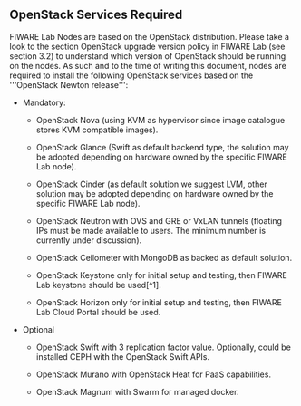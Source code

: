 ## OpenStack Services Required

FIWARE Lab Nodes are based on the OpenStack distribution. Please take a
look to the section OpenStack upgrade version policy in FIWARE Lab (see
section 3.2) to understand which version of OpenStack should be running
on the nodes. As such and to the time of writing this document, nodes
are required to install the following OpenStack services based on the
'''OpenStack Newton release''':

-   Mandatory:

    -   OpenStack Nova (using KVM as hypervisor since image catalogue
        stores KVM compatible images).

    -   OpenStack Glance (Swift as default backend type, the solution
        may be adopted depending on hardware owned by the specific
        FIWARE Lab node).

    -   OpenStack Cinder (as default solution we suggest LVM, other
        solution may be adopted depending on hardware owned by the
        specific FIWARE Lab node).

    -   OpenStack Neutron with OVS and GRE or VxLAN tunnels (floating
        IPs must be made available to users. The minimum number is
        currently under discussion).

    -   OpenStack Ceilometer with MongoDB as backed as default solution.

    -   OpenStack Keystone only for initial setup and testing, then
        FIWARE Lab keystone should be used[^1].

    -   OpenStack Horizon only for initial setup and testing, then
        FIWARE Lab Cloud Portal should be used.

-   Optional

    -   OpenStack Swift with 3 replication factor value. Optionally,
        could be installed CEPH with the OpenStack Swift APIs.

    -   OpenStack Murano with OpenStack Heat for PaaS capabilities.

    -   OpenStack Magnum with Swarm for managed docker.